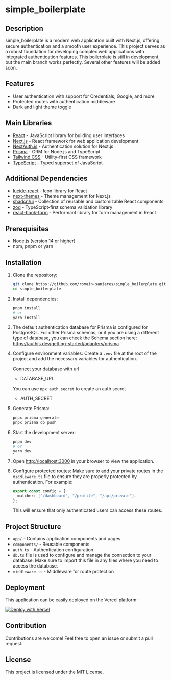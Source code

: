 # simple_boilerplate

## Description

simple_boilerplate is a modern web application built with Next.js, offering secure authentication and a smooth user experience. This project serves as a robust foundation for developing complex web applications with integrated authentication features. This boilerplate is still in development, but the main branch works perfectly. Several other features will be added soon.

## Features

- User authentication with support for Credentials, Google, and more
- Protected routes with authentication middleware
- Dark and light theme toggle

## Main Libraries

- [React](https://reactjs.org/) - JavaScript library for building user interfaces
- [Next.js](https://nextjs.org/) - React framework for web application development
- [NextAuth.js](https://next-auth.js.org/) - Authentication solution for Next.js
- [Prisma](https://www.prisma.io/) - ORM for Node.js and TypeScript
- [Tailwind CSS](https://tailwindcss.com/) - Utility-first CSS framework
- [TypeScript](https://www.typescriptlang.org/) - Typed superset of JavaScript

## Additional Dependencies

- [lucide-react](https://lucide.dev/) - Icon library for React
- [next-themes](https://github.com/pacocoursey/next-themes) - Theme management for Next.js
- [shadcn/ui](https://ui.shadcn.com/) - Collection of reusable and customizable React components
- [zod](https://github.com/colinhacks/zod) - TypeScript-first schema validation library
- [react-hook-form](https://react-hook-form.com/) - Performant library for form management in React

## Prerequisites

- Node.js (version 14 or higher)
- npm, pnpm or yarn

## Installation

1. Clone the repository:

   ```bash
   git clone https://github.com/romain-sanieres/simple_boilerplate.git
   cd simple_boilerplate
   ```

2. Install dependencies:

   ```bash
   pnpm install
   # or
   yarn install

   ```

3. The default authentication database for Prisma is configured for PostgreSQL. For other Prisma schemas, or if you are using a different type of database, you can check the 
   Schema section here: https://authjs.dev/getting-started/adapters/prisma

4. Configure environment variables:
   Create a `.env` file at the root of the project and add the necessary variables for authentication.

   Connect your database with url
   - DATABASE_URL

   You can use `npx auth secret` to create an auth secret
   - AUTH_SECRET

5. Generate Prisma:

   ```bash
   pnpx prisma generate
   pnpx prisma db push
   ```

6. Start the development server:

   ```bash
   pnpm dev
   # or
   yarn dev
   ```

7. Open [http://localhost:3000](http://localhost:3000) in your browser to view the application.

8. Configure protected routes:
   Make sure to add your private routes in the `middleware.ts` file to ensure they are properly protected by authentication. For example:

   ```typescript
   export const config = {
     matcher: ["/dashboard", "/profile", "/api/private"],
   };
   ```

   This will ensure that only authenticated users can access these routes.

## Project Structure

- `app/` - Contains application components and pages
- `components/` - Reusable components
- `auth.ts` - Authentication configuration
- `db.ts` file is used to configure and manage the connection to your database. Make sure to import this file in any files where you need to access the database.
- `middleware.ts` - Middleware for route protection

## Deployment

This application can be easily deployed on the Vercel platform:

[![Deploy with Vercel](https://vercel.com/button)](https://vercel.com/new/clone?repository-url=https://github.com/romain-sanieres/simple_boilerplate.git)

## Contribution

Contributions are welcome! Feel free to open an issue or submit a pull request.

## License

This project is licensed under the MIT License.
